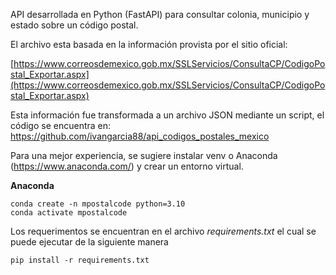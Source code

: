 API desarrollada en Python (FastAPI) para consultar colonia, municipio y estado sobre un código postal.

El archivo esta basada en la información provista por el sitio oficial:

[https://www.correosdemexico.gob.mx/SSLServicios/ConsultaCP/CodigoPostal_Exportar.aspx](https://www.correosdemexico.gob.mx/SSLServicios/ConsultaCP/CodigoPostal_Exportar.aspx)

Esta información fue transformada a un archivo JSON mediante un script, el código se encuentra en: 
https://github.com/ivangarcia88/api_codigos_postales_mexico

Para una mejor experiencia, se sugiere instalar venv o Anaconda (https://www.anaconda.com/) y crear un entorno virtual.

**Anaconda**

```plaintext
conda create -n mpostalcode python=3.10
conda activate mpostalcode
```
Los requerimentos se encuentran en el archivo _requirements.txt_ el cual se puede ejecutar de la siguiente manera

```plaintext
pip install -r requirements.txt
```
